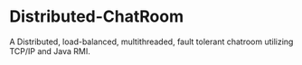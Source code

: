 # Distributed-ChatRoom

A Distributed, load-balanced, multithreaded, fault tolerant chatroom utilizing TCP/IP and Java RMI.  
